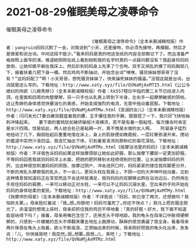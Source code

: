 # 2021-08-29催眠美母之凌辱命令



催眠美母之凌辱命令



                
									《催眠美母之凌辱命令》（全本未删减精校版）作者：yangruin妈妈沉默了一会，对我说到“小天，还差接吻，你必须先接吻，再摸胸，然后才是做爱和说台词。中间这段不能少。”看来妈妈是真的吧这张纸的内容全部都记下了。而且准备严格按照上面写的演。难道她刚刚在纸上看到她和我的名字时真的一点疑问都没有？我起身将妈妈放倒，让她仰面平躺在我床上。然后趴到妈妈身上先来了个舌吻。双手又胡乱的摸了妈妈胸部几下，接着扶着几把下身一桶。然后鸡鸡不断抽动，开始念台词“嘿嘿，骚货妹妹想哥哥了没有？”这妈妈配了“啊！小天哥哥。想死骚货妹妹了。快来操死妹妹的骚逼。”没错这就是台词，台词就是这么写的。下载地址：http://www.xaty.xyz/file/QVNaMjAxMTI5.html《公公与媳妇的肉欲（儿媳秀婷）》（全本未删减精校版）作者：kk557程仪中指的第二关节已经进入肉洞，在里面和四周的肉壁摩擦，另一只手也从乳房上转到下半身，左右手一起摩擦敏感的阴核。这让秀婷的身体感觉快要溶化的美感，开始变成强烈的电流，无意中扭动着屁股。下载地址：http://www.xaty.xyz/file/QVNaMjAxMTMw.html《宠溺的女儿》（全本未删减精校版）作者：闪闪发光CT妻白嫩双腿盘着我的腰，玉手攥住我的手腕，狠狠捏了一下，我只好飞快地抽刺冲锋起来。　　妻下面的蜜桃犹如被挤破般汁液横流，若不是有着一股粘性，每次撞击时肯定是水汁四溅，饶是如此，两人结合处已是粘稠一片，真不愧是水做的女人啊。　　阿凝身子猛烈地扭动了几下，胸部抬起后重重地落在床上，身上的肌肤便如晚霞般，一层红晕弥漫开来。搅动的蜜道中突然汁液四溢，我连忙抽出下体，引到着爱液流向那粉红的菊花深处。下载地址：http://www.xaty.xyz/file/QVNaMjAxMTMx.html《按摩浴池里的妈妈》（全本未删减精校版）作者：不详我告诉妈妈如果这样按摩颈部让她如此舒服，那么按摩下腰部一定更加舒服，不等妈妈回答我就将妈妈浮上水面，把她的肥屄移到水柱喷得到的位置，让水波按摩妈妈的屄屄。当这种感觉刺激妈妈的阴唇、按摩过阴户、冲击进屄口时，妈妈紧紧的搂住我将脚更分开，不断的用乳头摩擦我的乳头，不一会儿，更将头枕在我肩上，不顾一切的大声呻吟扭动着。见到这种情景我知道妈正在享受而且不会这样就满足，我将妈妈的双脚移出跨在浴池边沿，仍然用左手揽住妈妈的肩膀，一来可以移动正对水柱，一来可以不让妈妈沉溺水里。空出来的手则开始在妈妈的身体轻柔的爱抚。下载地址：http://www.xaty.xyz/file/QVNaMjAxMTMy.html《按摩师的母爱》（全本未删减精校版）作者：不详我说：「妈妈，妳已泄了两次，还想做吗？我怕妳太累。」母亲脸红着说：「我…想…你脱吧！妈妈可羞死了…你还不快点？」我马上把衣服全脱光了，赤溜溜的想爬上床时，母亲却抓住我的鸡巴不停地看：「真的好粗丶好大，我下面不知道能容纳得下吗？」接着，母亲用嘴巴含住了，还用舌头不停地舔。我的龟头在母亲口中胀得硬梆梆的，只感到一片暖暖的舌头不停翻来覆去地在上面撩动，酥麻的感觉袭遍了我全身。看着母亲两片珠唇在龟头上吸着，欲火不断高涨，正想抽出来的时候，母亲刚好把我的龟头吐出来，急急说：「儿，你快插我吧！我突然…很…想要…我想…儿，来吧！」下载地址：http://www.xaty.xyz/file/QVNaMjAxMTMz.html



